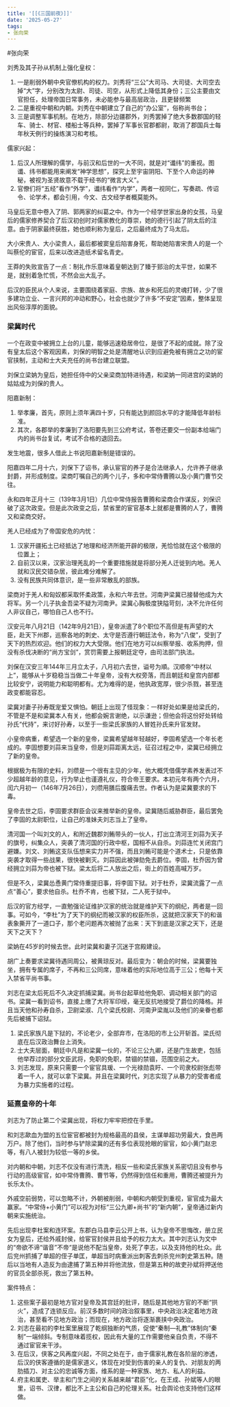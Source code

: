 ```yaml
---
title: '[[《三国前夜》]]'
date: '2025-05-27'
tags:
- 张向荣
---
```

#张向荣

刘秀及其子孙从机制上强化皇权：
1. 一是削弱外朝中央官僚机构的权力。刘秀将“三公”大司马、大司徒、大司空去掉“大”字，分别改为太尉、司徒、司空，从形式上降低其身份；三公主要由文官担任，处理帝国日常事务，未必能参与最高层政治，且更替频繁
2. 二是重视中朝和内朝。刘秀在中朝建立了自己的“办公室”，俗称尚书台；
3. 三是调整军事机制。在地方，除部分边疆郡外，刘秀罢掉了绝大多数郡国的轻车、骑士、材官、楼船士等兵种，罢掉了军事长官郡都尉，取消了郡国兵士每年秋天例行的操练演习和考核。

儒家兴起：
1. 后汉人所理解的儒学，与前汉和后世的一大不同，就是对“谶纬”的重视。图谶、纬书都能用来阐发“神学思想”，探究上至宇宙阴阳、下至个人命运的神秘，被视为圣贤故意不载于经书的“微言大义”。
2. 官僚们将“五经”看作“外学”，谶纬看作“内学”，两者一视同仁，写奏疏、传诏令、论学术，都会引用，今文、古文经学者概莫能外。

马皇后无意中卷入了阴、郭两家的纠葛之中。作为一个经学世家出身的女孩，马皇后的儒家修养契合了后汉初创时对儒家教化的尊崇，她的德行引起了阴太后的注意。由于阴家最终获胜，她也顺利称为皇后，之后最终成为了马太后。

大小宋贵人、大小梁贵人，最后都被窦皇后陷害身死，帮助她陷害宋贵人的是一个叫蔡伦的宦官，后来以改进造纸术留名青史。

王莽的失败宣告了一点：制礼作乐意味着皇朝达到了臻于郅治的太平世，如果不是，就别着急忙慌，不然会出大乱子。

后汉的臣民从个人来说，主要围绕着家庭、宗族、故乡和死后的灵魂打转，少了很多建功立业、一言兴邦的冲动和野心，社会也就少了许多“不安定”因素，整体呈现出风俗淳厚的面貌。

### 梁冀时代
一个在政变中被拥立上台的儿童，能够迅速稳居帝位，是很了不起的成就。除了没有皇太后这个客观因素，刘保的明智之处是清醒地认识到应避免被有拥立之功的宦官挟制，主动和士大夫充任的尚书台建立联盟。

刘保立梁妠为皇后，她担任侍中的父亲梁商加特进待遇，和梁妠一同进宫的梁妠的姑姑成为刘保的贵人。

阳嘉新制：
1. 举孝廉，首先，原则上须年满四十岁，只有能达到颜回水平的才能降低年龄标准。
2. 其次，各郡举的孝廉到了洛阳要先到三公府考试，答卷还要交一份副本给端门内的尚书台复试，考试不合格的退回去。

发生地震，很多人借此上书说阳嘉新制是错误的。

阳嘉四年二月十六，刘保下了诏书，承认宦官的养子是合法继承人，允许养子继承封爵，并形成制度。梁商叮嘱自己的两个儿子，多和中常侍曹腾以及小黄门曹节交往。

永和四年正月十三（139年3月1日）几位中常侍报告曹腾和梁商合作谋反，刘保识破了这次政变。但是此次政变之后，禁省里的宦官基本上就都是曹腾的人了，曹腾又和梁商交好。

羌人已经成为了帝国安危的内忧：
1. 汉家开疆拓土已经抵达了地理和经济所能开辟的极限，羌恰恰就在这个极限的位置上；
2. 自前汉以来，汉家治理羌乱的一个重要措施就是将部分羌人迁徙到内地。羌人就和汉民交错杂居，彼此难分难解了。
3. 没有民族共同体意识，是一些非常散乱的部族。

梁商对于羌人和匈奴都采取怀柔政策，永和六年去世。河南尹梁冀已接替他成为大将军。另一个儿子执金吾梁不疑为河南尹。梁冀心胸极度狭隘苛刻，决不允许任何人非议自己，哪怕自己人也不行。

汉安元年八月21日（142年9月21日），皇帝派遣了8个职位不高但是有声望的大臣，赴天下州郡，巡察各地的刺史、太守是否遵行朝廷法令，称为“八俊”，受到了天下的热烈欢迎。他们的权力大大受限。他们在地方可以纠察举报、收系拘押，但没有杀伐决断的“尚方宝剑”，赏罚需要上报朝廷定夺，由司法部门执法。

刘保在汉安三年144年三月立太子，八月初六去世，谥号为順。汉顺帝“中材以上”，能够从十岁稳稳当当做二十年皇帝，没有大权旁落，而且朝廷和皇宫内部都比较安宁，说明能力和聪明都有。尤为难得的是，他执政宽厚，很少杀戮，甚至连政变都能容忍。

梁冀对妻子孙寿既宠爱又惧怕。朝廷上出现了怪现象：一样好处如果是给梁氏的，不管是不是和梁冀本人有关，他都会婉言谢绝，以示谦逊；但他会将这份好处转给孙氏“代持”，来讨好孙寿，以至于一些梁氏家族的人冒姓孙氏来升官发财。

小皇帝病重，希望选一个新的皇帝，梁冀希望越年轻越好，李固希望选一个年长老成的。李固想要刘蒜来当皇帝，但是刘蒜距离太远，征召过程之中，梁冀已经拥立了新的皇帝。

根据极为有限的史料，刘缵是一个很有主见的少年，他大概凭借儒学素养发表过不少超越年龄的意见，行为举止也谨遵礼仪，符合帝王要求。本初元年有两个六月，闰六月初一（146年7月26日），刘缵用膳后腹痛去世。作者认为是梁冀要求的下毒。

皇帝去世之后，李固要求群臣会议来推举新的皇帝。梁冀随后威胁群臣，最后罢免了李固的太尉职位，让自己的准妹夫刘志当上了皇帝。

清河国一个叫刘文的人，和附近魏郡刘鲔带头的一伙人，打出立清河王刘蒜为天子的旗号，纠集众人，突袭了清河国的行政中枢，国相不从自杀。刘蒜连忙关闭宫门避嫌。刘文、刘鲔这支队伍想来实力并不强，而且刘鲔可能是个道术士，只是依靠突袭才取得一些战果，很快被剿灭。刘蒜因此被弹劾免去爵位。李固，杜乔因为曾经拥立刘蒜为帝也被下狱。梁太后将二人放出之后，街上的百姓高喊万岁。

但是不久，梁冀怂恿黄门常侍重提旧事，将李固下狱。对于杜乔，梁冀流露了一点点“善心”，要求他自杀。杜乔不肯，也被下狱，二人死于狱中。

后汉的官方经学，一直勉强论证维护汉家的统治就是维护天下的纲纪，两者是一回事。可如今，“李杜”为了天下的纲纪而被汉家的权臣所杀，这就把汉家天下的和谐表象撕开了一道口子，那个老问题再次被抛了出来：天下到底是汉家之天下，还是天下之天下？

梁妠在45岁的时候去世。此时梁冀和妻子沉迷于宫殿建设。

胡广上奏要求梁冀待遇同周公，被黄琼反对。最后变为：朝会的时候，梁冀要独坐，拥有专属的席子，不再和三公同席，意味着他的实际地位高于三公；他每十天入禁省平尚书事。

刘志在梁太后死后不久决定抓捕梁冀。尚书台起草给他免职、调动相关部门的诏书。梁冀一看到诏书，直接上缴了大将军印绶，毫无反抗地接受了爵位的降格。并且当天他和孙寿自杀，卫尉梁淑、几个梁氏校尉、河南尹梁胤以及他们的亲眷也都先后被捕下诏狱。
1. 梁氏家族凡是下狱的，不论老少，全部弃市，在洛阳的市上公开斩首。梁氏彻底在后汉政治舞台上消失。
2. 士大夫层面，朝廷中凡是和梁冀一伙的，不论三公九卿，还是门生故吏，包括他举荐过的部分文臣武将，免职的免职，禁锢的禁锢，范围空前之大。
3. 刘志发现，原来只需要一个宦官具瑗、一个光禄勋袁盱、一个司隶校尉张彪带着一千人，就可以拿下梁冀。并且在梁冀时代，刘志实现了从暴力的受害者成为暴力实施者的过程。

### 延熹皇帝的十年
刘志为了防止第二个梁冀出现，将权力牢牢把控在手里。

和刘志歃血为盟的五位宦官都被封为规格最高的县侯，主谋单超功劳最大，食邑两万户。除了他们，当时参与铲除梁冀的还有多位表现抢眼的宦官，如小黄门赵忠等，有八人被封为较低一等的乡侯。

对内朝和中朝，刘志不仅没有进行清洗，相反一些和梁氏家族关系密切且没有参与行动的高级宦官，如中常侍曹腾、曹节等，仍然得到信任和重用，曹腾还被提升为长乐太仆。

外戚空前弱势，可以忽略不计，外朝被削弱，中朝和内朝受到重视，宦官成为最大赢家。“中常侍+小黄门”可以视为对标“三公九卿+尚书”的“新内朝”，皇帝通过新内朝来实施统治。

先后出现李杜案和连环案。东郡白马县李云公开上书，认为皇帝不思悔改，册立民女为皇后，还给外戚封侯，给宦官封侯并且给予的权力太大。其中刘志认为文中的“帝欲不谛“谐音”不帝“是说他不配当皇帝，处死了李志，以及支持他的杜众。此后兖州抓捕了单超的侄子单匡，单超当时病重派出刺客去刺杀兖州刺史第五种。随后以当地有人造反为由逮捕了第五种并将他流放，但是第五种的故吏孙斌将押送他的官员全部杀死，救出了第五种。

案件特点：
1. 这些案子最初是地方官对皇帝及其宫廷的批评，随后是其他地方官的不断“拱火”，造成了连锁反应。前汉多数时间的政治叙事里，中央政治决定着地方政治，甚至看不见地方政治；而现在，地方政治将逐渐裹挟中央政治。
2. 刘志在最初的李杜案里展现了乾纲独断的气质，促使“秦制—礼教”体制向“秦制”一端倾斜。专制意味着揽权，因此有大量的工作需要他亲自负责，不得不通过宦官来干涉。
3. 在后汉，侠客之风再度兴起，不同之处在于，由于儒家礼教在各阶层的渗透，后汉的侠客遵循的是儒家道义，体现在对受到伤害的亲人的复仇、对朋友的两肋插刀、对主公的忠诚等方面，维系的是一种家族、地方、私人的利益。
4. 府主和属吏、举主和门生之间的关系越来越“君臣”化，在王成、孙斌等人的眼里，诏书、汉律，都比不上主公和自己的伦理关系。社会舆论也支持他们这样做。

